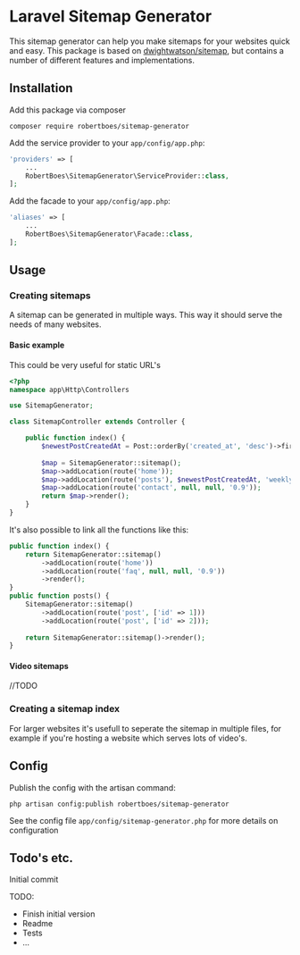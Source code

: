 # Laravel Sitemap Generator #

This sitemap generator can help you make sitemaps for your websites quick and easy. 
This package is based on [dwightwatson/sitemap](https://github.com/dwightwatson/sitemap), but contains a number of different features and implementations.

## Installation ##
Add this package via composer
```
composer require robertboes/sitemap-generator
```

Add the service provider to your ```app/config/app.php```:
```php
'providers' => [
    ...
    RobertBoes\SitemapGenerator\ServiceProvider::class,
];
```

Add the facade to your ```app/config/app.php```:
```php
'aliases' => [
    ...
    RobertBoes\SitemapGenerator\Facade::class,
];
```

## Usage ##

### Creating sitemaps ###
A sitemap can be generated in multiple ways. This way it should serve the needs of many websites.

#### Basic example ####
This could be very useful for static URL's
```php
<?php
namespace app\Http\Controllers

use SitemapGenerator;

class SitemapController extends Controller {

    public function index() {
        $newestPostCreatedAt = Post::orderBy('created_at', 'desc')->first()->created_at;
    
        $map = SitemapGenerator::sitemap();
        $map->addLocation(route('home'));
        $map->addLocation(route('posts'), $newestPostCreatedAt, 'weekly');
        $map->addLocation(route('contact', null, null, '0.9'));
        return $map->render();
    }
}
```

It's also possible to link all the functions like this:
```php
public function index() {
    return SitemapGenerator::sitemap()
        ->addLocation(route('home'))
        ->addLocation(route('faq', null, null, '0.9'))
        ->render();
}
public function posts() {
    SitemapGenerator::sitemap()
        ->addLocation(route('post', ['id' => 1]))
        ->addLocation(route('post', ['id' => 2]));
    
    return SitemapGenerator::sitemap()->render();
}
```




#### Video sitemaps ####
//TODO

### Creating a sitemap index ###
For larger websites it's usefull to seperate the sitemap in multiple files, for example if you're hosting a website which serves lots of video's.


## Config ##
Publish the config with the artisan command:
```
php artisan config:publish robertboes/sitemap-generator
```
See the config file ```app/config/sitemap-generator.php``` for more details on configuration

## Todo's etc. ##

Initial commit

TODO:
- Finish initial version
- Readme
- Tests
- ...
